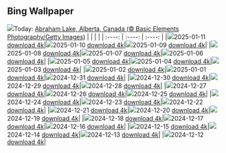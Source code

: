 ## Bing Wallpaper
![](./wallpaper/2025-01-11.jpg)Today: [Abraham Lake, Alberta, Canada (© Basic Elements Photography/Getty Images)](./wallpaper/2025-01-11.jpg)
|      |      |      |
| :----: | :----: | :----: |
|![](./wallpaper/2025-01-11_sm.jpg)2025-01-11 [download 4k](./wallpaper/2025-01-11.jpg)|![](./wallpaper/2025-01-10_sm.jpg)2025-01-10 [download 4k](./wallpaper/2025-01-10.jpg)|![](./wallpaper/2025-01-09_sm.jpg)2025-01-09 [download 4k](./wallpaper/2025-01-09.jpg)|
|![](./wallpaper/2025-01-08_sm.jpg)2025-01-08 [download 4k](./wallpaper/2025-01-08.jpg)|![](./wallpaper/2025-01-07_sm.jpg)2025-01-07 [download 4k](./wallpaper/2025-01-07.jpg)|![](./wallpaper/2025-01-06_sm.jpg)2025-01-06 [download 4k](./wallpaper/2025-01-06.jpg)|
|![](./wallpaper/2025-01-05_sm.jpg)2025-01-05 [download 4k](./wallpaper/2025-01-05.jpg)|![](./wallpaper/2025-01-04_sm.jpg)2025-01-04 [download 4k](./wallpaper/2025-01-04.jpg)|![](./wallpaper/2025-01-03_sm.jpg)2025-01-03 [download 4k](./wallpaper/2025-01-03.jpg)|
|![](./wallpaper/2025-01-02_sm.jpg)2025-01-02 [download 4k](./wallpaper/2025-01-02.jpg)|![](./wallpaper/2025-01-01_sm.jpg)2025-01-01 [download 4k](./wallpaper/2025-01-01.jpg)|![](./wallpaper/2024-12-31_sm.jpg)2024-12-31 [download 4k](./wallpaper/2024-12-31.jpg)|
|![](./wallpaper/2024-12-30_sm.jpg)2024-12-30 [download 4k](./wallpaper/2024-12-30.jpg)|![](./wallpaper/2024-12-29_sm.jpg)2024-12-29 [download 4k](./wallpaper/2024-12-29.jpg)|![](./wallpaper/2024-12-28_sm.jpg)2024-12-28 [download 4k](./wallpaper/2024-12-28.jpg)|
|![](./wallpaper/2024-12-27_sm.jpg)2024-12-27 [download 4k](./wallpaper/2024-12-27.jpg)|![](./wallpaper/2024-12-26_sm.jpg)2024-12-26 [download 4k](./wallpaper/2024-12-26.jpg)|![](./wallpaper/2024-12-25_sm.jpg)2024-12-25 [download 4k](./wallpaper/2024-12-25.jpg)|
|![](./wallpaper/2024-12-24_sm.jpg)2024-12-24 [download 4k](./wallpaper/2024-12-24.jpg)|![](./wallpaper/2024-12-23_sm.jpg)2024-12-23 [download 4k](./wallpaper/2024-12-23.jpg)|![](./wallpaper/2024-12-22_sm.jpg)2024-12-22 [download 4k](./wallpaper/2024-12-22.jpg)|
|![](./wallpaper/2024-12-21_sm.jpg)2024-12-21 [download 4k](./wallpaper/2024-12-21.jpg)|![](./wallpaper/2024-12-20_sm.jpg)2024-12-20 [download 4k](./wallpaper/2024-12-20.jpg)|![](./wallpaper/2024-12-19_sm.jpg)2024-12-19 [download 4k](./wallpaper/2024-12-19.jpg)|
|![](./wallpaper/2024-12-18_sm.jpg)2024-12-18 [download 4k](./wallpaper/2024-12-18.jpg)|![](./wallpaper/2024-12-17_sm.jpg)2024-12-17 [download 4k](./wallpaper/2024-12-17.jpg)|![](./wallpaper/2024-12-16_sm.jpg)2024-12-16 [download 4k](./wallpaper/2024-12-16.jpg)|
|![](./wallpaper/2024-12-15_sm.jpg)2024-12-15 [download 4k](./wallpaper/2024-12-15.jpg)|![](./wallpaper/2024-12-14_sm.jpg)2024-12-14 [download 4k](./wallpaper/2024-12-14.jpg)|![](./wallpaper/2024-12-13_sm.jpg)2024-12-13 [download 4k](./wallpaper/2024-12-13.jpg)|
|![](./wallpaper/2024-12-12_sm.jpg)2024-12-12 [download 4k](./wallpaper/2024-12-12.jpg)|